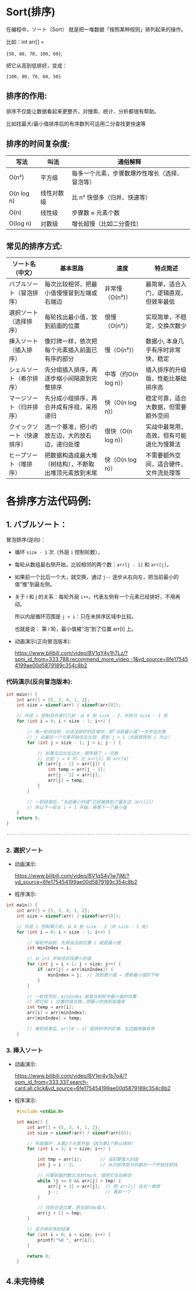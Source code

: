 # Sort(排序)

在编程中，ソート（Sort） 就是把一堆数据「按照某种规则」排列起来的操作。

比如：int arr[] = 

`{50, 80, 70, 100, 60}`;

把它从高到低排好，变成：

`{100, 80, 70, 60, 50}`

## 排序的作用:

排序不仅能让数据看起来更整齐，对搜索、统计、分析都很有帮助。

比如找最大/最小值排序后的有序数列可运用二分查找更快速等

## 排序的时间复杂度:
| 写法         | 叫法    | 通俗解释                    |
| ---------- | ----- | ----------------------- |
| O(n²)      | 平方级   | 每多一个元素，步骤数爆炸性增长（选择、冒泡等） |
| O(n log n) | 线性对数级 | 比 n² 快很多（归并、快速等）        |
| O(n)       | 线性级   | 步骤数 ≈ 元素个数              |
| O(log n)   | 对数级   | 增长超慢（比如二分查找）            |

## 常见的排序方式:

| ソート名（中文）      | 基本思路                        | 速度              | 特点简述                 |
| ------------- | --------------------------- | --------------- | -------------------- |
| バブルソート（冒泡排序）  |  每次比较相邻，把最小值慢慢冒到左端或右端边            | 非常慢（O(n²)）      | 最简单，适合入门，逻辑直观，但效率最低  |
| 選択ソート（选择排序）   | 每轮找出最小值，放到前面的位置             | 很慢（O(n²)）       | 实现简单，不稳定，交换次数少       |
| 挿入ソート（插入排序）   | 像打牌一样，依次把每个元素插入前面已有序的部分         | 慢（O(n²)）        | 数据小, 本身几乎有序时非常快，稳定      |
| シェルソート（希尔排序）  | 先分组插入排序，再逐步缩小间隔直到完整排序       | 中等（约O(n log n)） | 插入排序的升级版，性能比基础排序高    |
| マージソート（归并排序）  | 先分成小组排序，再合并成有序组，采用递归        | 快（O(n log n)）   | 稳定可靠，适合大数据，但需要额外空间   |
| クイックソート（快速排序） | 选一个基准，把小的放左边，大的放右边，递归处理     | 很快（O(n log n)）  | 实战中最常用，高效，但有可能退化为慢算法 |
| ヒープソート（堆排序）   | 把数据构造成最大堆（树结构），不断取出堆顶元素放到末尾 | 快（O(n log n)）   | 不需要额外空间，适合硬件、文件流处理等  |

# 各排序方法代码例:

## 1. バブルソート：

冒泡排序(逆向)：

- 循环 `size - 1` 次（外层 `i` 控制轮数），

- 每轮从数组最右侧开始，比较相邻的两个数：`arr[j - 1]` 和 `arr[j]`。

- 如果前一个比后一个大，就交换，通过 `j--` 逐步从右向左，把当前最小的值“推”到最左侧。

- 关于 i 和 j 的关系：每轮外层 `i++`，代表左侧有一个元素已经排好，不用再动。

    所以内层循环范围是 `j > i`：只在未排序区域中比较。

    也就是说： 第 i 轮，最小值被“泡”到了位置 arr[i] 上。

* 动画演示(正向冒泡版本):

    https://www.bilibili.com/video/BV1qY4y1h7Lz/?spm_id_from=333.788.recommend_more_video.-1&vd_source=6fe175454199ae00d5879189c354c8b2

### 代码演示(反向冒泡版本):
```c
int main() {
    int arr[] = {5, 3, 4, 1, 2};
    int size = sizeof(arr) / sizeof(arr[0]);    

    // 外层 i 控制总共进行几轮：从 0 到 size - 2，共执行 size - 1 轮
    for (int i = 0; i < size - 1; i++) {

        // 每一轮的目标：从还没排好的区域中，把“当前最小值”一步步往左推
        // j 从最后一个元素开始往左比较，直到 j > i（也就是排到 i 为止）
        for (int j = size - 1; j > i; j--) {

            // 如果左边比右边大，顺序错了 → 交换
            // 比如 j = 4 时，比 arr[3] 和 arr[4]
            if (arr[j - 1] > arr[j]) {
                int temp = arr[j - 1];
                arr[j - 1] = arr[j];
                arr[j] = temp;
            }   
        }

        // 一轮结束后，“当前最小的值”已经被推到了最左边（arr[i]）
        // 所以下一轮从 i + 1 开始，再推下一个最小值
    }
    return 0;
}

---------------------------------------------------------------------------------------------------------------------------------------------------------------------------------------------------------------------------------------

```


### 2. 選択ソート

* 动画演示:

    https://www.bilibili.com/video/BV1qS4y1w7jM/?vd_source=6fe175454199ae00d5879189c354c8b2

* 程序演示:
```c
int main() {
    int arr[] = {5, 3, 4, 1, 2};
    int size = sizeof(arr) / sizeof(arr[0]);

    // 外层 i 控制第几轮，从 0 到 size - 2（共 size - 1 轮）
    for (int i = 0; i < size - 1; i++) {

        // 每轮开始前，先假设当前位置 i 就是最小值
        int minIndex = i;

        // 从 i+1 开始往后找更小的值
        for (int j = i + 1; j < size; j++) {
            if (arr[j] < arr[minIndex]) {
                minIndex = j;  // 找到更小值 → 更新最小值的下标
            }
        }

        // 一轮找完后，minIndex 就是当前轮中最小值的位置
        // 把它和 i 位置的值交换，把最小的放到前面来
        int temp = arr[i];
        arr[i] = arr[minIndex];
        arr[minIndex] = temp;

        // 每轮结束后，arr[0 ~ i] 是排好序的区域，左边越来越有序
    }
```

### 3. 挿入ソート

* 动画演示:

    https://www.bilibili.com/video/BV1er4y1b7o4/?spm_id_from=333.337.search-card.all.click&vd_source=6fe175454199ae00d5879189c354c8b2

* 程序演示:
```c
    #include <stdio.h>

    int main() {
        int arr[] = {5, 3, 4, 1, 2};
        int size = sizeof(arr) / sizeof(arr[0]);

        // 外层循环：从第2个元素开始（因为第1个默认排好）
        for (int i = 1; i < size; i++) {

            int tmp = arr[i];       // 当前要插入的值
            int j = i - 1;          // 从已排序部分的最后一个开始往前找

            // 只要前面的数比当前tmp大，就把它往右移动
            while (j >= 0 && arr[j] > tmp) {
                arr[j + 1] = arr[j];  // 把 arr[j] 往右一格放
                j--;                  // 看前一个
            }

            // 找到合适位置，把当前tmp插入
            arr[j + 1] = tmp;
        }

        // 显示排好序的结果
        for (int i = 0; i < size; i++) {
            printf("%d ", arr[i]);
        }

        return 0;
    }

```

## 4.未完待续


